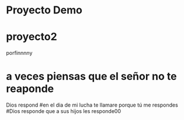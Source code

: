 

# Proyecto Demo
# proyecto2
porfinnnny
# a veces piensas que el señor no te reaponde 
Dios respond
#en el dia de mi lucha
te llamare porque tú me respondes
#Dios responde
que a sus hijos les responde00

